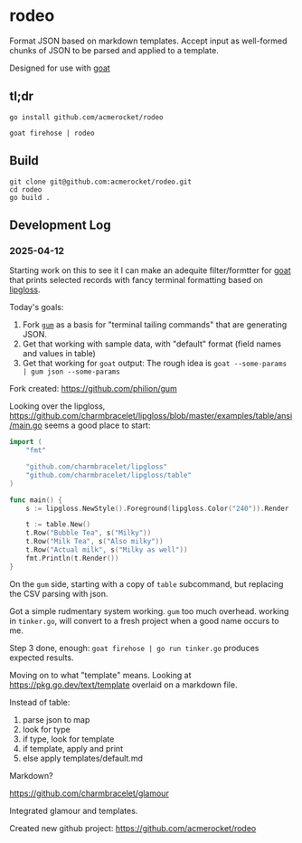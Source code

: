# rodeo
Format JSON based on markdown templates. Accept input as well-formed chunks of JSON to be parsed and applied to a template.

Designed for use with [goat](https://github.com/bluesky-social/indigo/tree/main/cmd/goat)

## tl;dr

    go install github.com/acmerocket/rodeo

    goat firehose | rodeo

## Build
```
git clone git@github.com:acmerocket/rodeo.git
cd rodeo
go build .
```

## Development Log

### 2025-04-12
Starting work on this to see it I can make an adequite filter/formtter for [goat](https://github.com/bluesky-social/indigo/tree/main/cmd/goat) that prints selected records with fancy terminal formatting based on [lipgloss](https://github.com/charmbracelet/lipgloss).

Today's goals:
1. Fork [`gum`](https://github.com/charmbracelet/gum) as a basis for "terminal tailing commands" that are generating JSON.
2. Get that working with sample data, with "default" format (field names and values in table)
3. Get that working for `goat` output: The rough idea is `goat --some-params | gum json --some-params`

Fork created: https://github.com/philion/gum

Looking over the lipgloss, https://github.com/charmbracelet/lipgloss/blob/master/examples/table/ansi/main.go seems a good place to start:
```go
import (
	"fmt"

	"github.com/charmbracelet/lipgloss"
	"github.com/charmbracelet/lipgloss/table"
)

func main() {
	s := lipgloss.NewStyle().Foreground(lipgloss.Color("240")).Render

	t := table.New()
	t.Row("Bubble Tea", s("Milky"))
	t.Row("Milk Tea", s("Also milky"))
	t.Row("Actual milk", s("Milky as well"))
	fmt.Println(t.Render())
}
```

On the `gum` side, starting with a copy of `table` subcommand, but replacing the CSV parsing with json.

Got a simple rudmentary system working. `gum` too much overhead. working in `tinker.go`, will convert to a fresh project when a good name occurs to me.

Step 3 done, enough: `goat firehose | go run tinker.go` produces expected results.

Moving on to what "template" means. Looking at https://pkg.go.dev/text/template overlaid on a markdown file.

Instead of table:
1. parse json to map
2. look for type
3. if type, look for template
4. if template, apply and print
5. else apply templates/default.md

Markdown?

https://github.com/charmbracelet/glamour

Integrated glamour and templates.

Created new github project: https://github.com/acmerocket/rodeo
